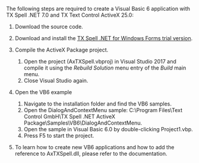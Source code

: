 The following steps are required to create a Visual Basic 6 application with TX Spell .NET 7.0 and TX Text Control ActiveX 25.0:

1. Download the source code.

2. Download and install the [TX Spell .NET for Windows Forms trial version](http://www.textcontrol.com/en_US/downloads/trials/index/default/spelldotnet/).

3. Compile the ActiveX Package project.
   1. Open the project (AxTXSpell.vbproj) in Visual Studio 2017 and compile it using the *Rebuild Solution* menu entry of the *Build* main menu.
   2. Close Visual Studio again.

4. Open the VB6 example
   1. Navigate to the installation folder and find the VB6 samples.
   2. Open the DialogAndContextMenu sample: C:\Program Files\Text Control GmbH\TX Spell .NET ActiveX Package\Samples\VB6\DialogAndContextMenu.
   3. Open the sample in Visual Basic 6.0 by double-clicking Project1.vbp.
   4. Press F5 to start the project.

5. To learn how to create new VB6 applications and how to add the reference to AxTXSpell.dll, please refer to the documentation.
